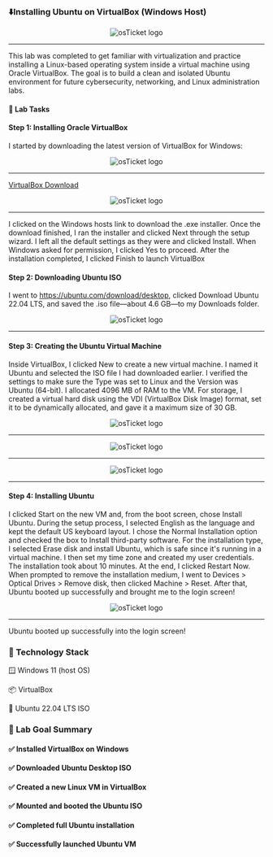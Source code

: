 ### ⬇️Installing Ubuntu on VirtualBox (Windows Host)

<p align="center">
<img src="https://i.imgur.com/2OFLrPP.png" alt="osTicket logo"/>
</p>

***

This lab was completed to get familiar with virtualization and practice installing a Linux-based operating system inside a virtual machine using Oracle VirtualBox. The goal is to build a clean and isolated Ubuntu environment for future cybersecurity, networking, and Linux administration labs.

#### 🧪 Lab Tasks
#### Step 1: Installing Oracle VirtualBox
I started by downloading the latest version of VirtualBox for Windows:

<p align="center">
<img src="https://i.imgur.com/QwT7GoJ.png" alt="osTicket logo"/>
</p>

***

[VirtualBox Download](https://www.virtualbox.org/wiki/Downloads)

<p align="center">
<img src="https://i.imgur.com/VKYai3Z.png" alt="osTicket logo"/>
</p>

***

I clicked on the Windows hosts link to download the .exe installer. Once the download finished, I ran the installer and clicked Next through the setup wizard. I left all the default settings as they were and clicked Install. When Windows asked for permission, I clicked Yes to proceed. After the installation completed, I clicked Finish to launch VirtualBox

#### Step 2: Downloading Ubuntu ISO

I went to https://ubuntu.com/download/desktop, clicked Download Ubuntu 22.04 LTS, and saved the .iso file—about 4.6 GB—to my Downloads folder.

<p align="center">
<img src="https://i.imgur.com/zolFBCp.png" alt="osTicket logo"/>
</p>

***

#### Step 3: Creating the Ubuntu Virtual Machine
Inside VirtualBox, I clicked New to create a new virtual machine. I named it Ubuntu and selected the ISO file I had downloaded earlier. I verified the settings to make sure the Type was set to Linux and the Version was Ubuntu (64-bit). I allocated 4096 MB of RAM to the VM. For storage, I created a virtual hard disk using the VDI (VirtualBox Disk Image) format, set it to be dynamically allocated, and gave it a maximum size of 30 GB.

<p align="center">
<img src="https://i.imgur.com/cUrcCSb.png" alt="osTicket logo"/>
</p>

***

<p align="center">
<img src="https://i.imgur.com/FMAfi60.png" alt="osTicket logo"/>
</p>

***

<p align="center">
<img src="https://i.imgur.com/3PEdBtl.png" alt="osTicket logo"/>
</p>

***

#### Step 4: Installing Ubuntu
I clicked Start on the new VM and, from the boot screen, chose Install Ubuntu. During the setup process, I selected English as the language and kept the default US keyboard layout. I chose the Normal Installation option and checked the box to Install third-party software. For the installation type, I selected Erase disk and install Ubuntu, which is safe since it's running in a virtual machine. I then set my time zone and created my user credentials. The installation took about 10 minutes. At the end, I clicked Restart Now. When prompted to remove the installation medium, I went to Devices > Optical Drives > Remove disk, then clicked Machine > Reset. After that, Ubuntu booted up successfully and brought me to the login screen!

<p align="center">
<img src="https://i.imgur.com/wxfEgIC.png" alt="osTicket logo"/>
</p>

***

Ubuntu booted up successfully into the login screen!

### 🧰 Technology Stack
🪟 Windows 11 (host OS)

📦 VirtualBox

🐧 Ubuntu 22.04 LTS ISO

### 🎯 Lab Goal Summary
#### ✅ Installed VirtualBox on Windows

#### ✅ Downloaded Ubuntu Desktop ISO

#### ✅ Created a new Linux VM in VirtualBox

#### ✅ Mounted and booted the Ubuntu ISO

#### ✅ Completed full Ubuntu installation

#### ✅ Successfully launched Ubuntu VM
